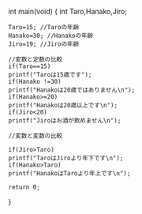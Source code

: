 int main(void)
{
    int Taro,Hanako,Jiro;
    
    Taro=15; //Taroの年齢
    Hanako=30; //Hanakoの年齢
    Jiro=19; //Jiroの年齢
    
    //変数と定数の比較
    if(Taro==15)
    printf("Taroは15歳です");
    if(Hanako !=30)
    printf("Hanakoは20歳ではありません\n");
    if(Hanako>=20)
    printf("Hanakoは20歳以上です\n");
    if(Jiro<20)
    printf("Jiroはお酒が飲めません\n");
    
    //変数と変数の比較
    
    if(Jiro>Taro)
    printf("TaroはJiroより年下です\n");
    if(Hanako>Taro)
    printf("HanakoはTaroより年上です\n");

    return 0;
}
